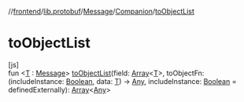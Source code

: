 //[frontend](../../../../index.md)/[lib.protobuf](../../index.md)/[Message](../index.md)/[Companion](index.md)/[toObjectList](to-object-list.md)

# toObjectList

[js]\
fun &lt;[T](to-object-list.md) : [Message](../index.md)&gt; [toObjectList](to-object-list.md)(field: [Array](https://kotlinlang.org/api/latest/jvm/stdlib/kotlin/-array/index.html)&lt;[T](to-object-list.md)&gt;, toObjectFn: (includeInstance: [Boolean](https://kotlinlang.org/api/latest/jvm/stdlib/kotlin/-boolean/index.html), data: [T](to-object-list.md)) -&gt; [Any](https://kotlinlang.org/api/latest/jvm/stdlib/kotlin/-any/index.html), includeInstance: [Boolean](https://kotlinlang.org/api/latest/jvm/stdlib/kotlin/-boolean/index.html) = definedExternally): [Array](https://kotlinlang.org/api/latest/jvm/stdlib/kotlin/-array/index.html)&lt;[Any](https://kotlinlang.org/api/latest/jvm/stdlib/kotlin/-any/index.html)&gt;
